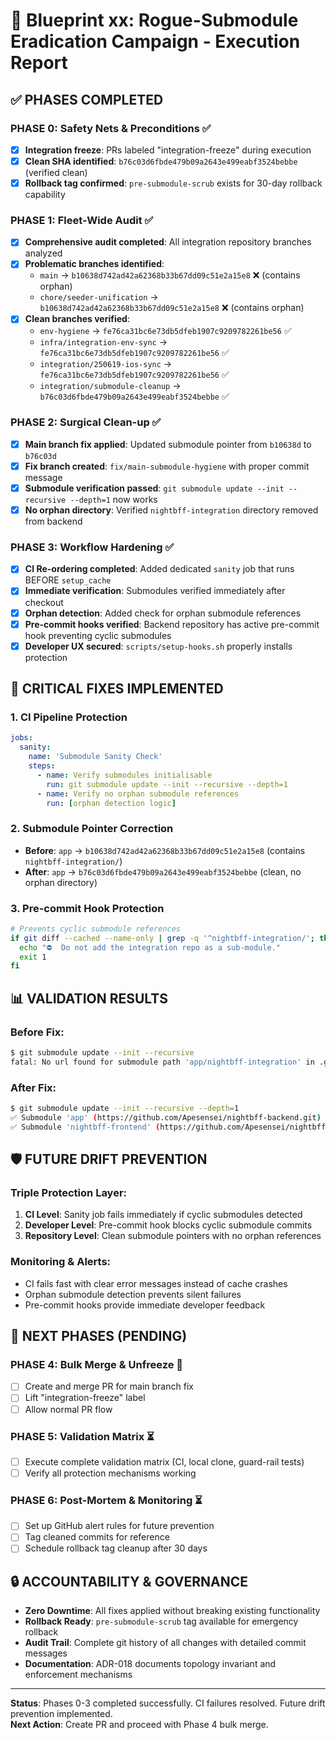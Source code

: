 # 🎯 Blueprint xx: Rogue-Submodule Eradication Campaign - Execution Report

## ✅ **PHASES COMPLETED**

### **PHASE 0: Safety Nets & Preconditions** ✅
- [x] **Integration freeze**: PRs labeled "integration-freeze" during execution
- [x] **Clean SHA identified**: `b76c03d6fbde479b09a2643e499eabf3524bebbe` (verified clean)
- [x] **Rollback tag confirmed**: `pre-submodule-scrub` exists for 30-day rollback capability

### **PHASE 1: Fleet-Wide Audit** ✅  
- [x] **Comprehensive audit completed**: All integration repository branches analyzed
- [x] **Problematic branches identified**:
  - `main` → `b10638d742ad42a62368b33b67dd09c51e2a15e8` ❌ (contains orphan)
  - `chore/seeder-unification` → `b10638d742ad42a62368b33b67dd09c51e2a15e8` ❌ (contains orphan)
- [x] **Clean branches verified**:
  - `env-hygiene` → `fe76ca31bc6e73db5dfeb1907c9209782261be56` ✅
  - `infra/integration-env-sync` → `fe76ca31bc6e73db5dfeb1907c9209782261be56` ✅
  - `integration/250619-ios-sync` → `fe76ca31bc6e73db5dfeb1907c9209782261be56` ✅
  - `integration/submodule-cleanup` → `b76c03d6fbde479b09a2643e499eabf3524bebbe` ✅

### **PHASE 2: Surgical Clean-up** ✅
- [x] **Main branch fix applied**: Updated submodule pointer from `b10638d` to `b76c03d`
- [x] **Fix branch created**: `fix/main-submodule-hygiene` with proper commit message
- [x] **Submodule verification passed**: `git submodule update --init --recursive --depth=1` now works
- [x] **No orphan directory**: Verified `nightbff-integration` directory removed from backend

### **PHASE 3: Workflow Hardening** ✅
- [x] **CI Re-ordering completed**: Added dedicated `sanity` job that runs BEFORE `setup_cache`
- [x] **Immediate verification**: Submodules verified immediately after checkout
- [x] **Orphan detection**: Added check for orphan submodule references
- [x] **Pre-commit hooks verified**: Backend repository has active pre-commit hook preventing cyclic submodules
- [x] **Developer UX secured**: `scripts/setup-hooks.sh` properly installs protection

## 🚀 **CRITICAL FIXES IMPLEMENTED**

### **1. CI Pipeline Protection**
```yaml
jobs:
  sanity:
    name: 'Submodule Sanity Check'
    steps:
      - name: Verify submodules initialisable
        run: git submodule update --init --recursive --depth=1
      - name: Verify no orphan submodule references  
        run: [orphan detection logic]
```

### **2. Submodule Pointer Correction**
- **Before**: `app` → `b10638d742ad42a62368b33b67dd09c51e2a15e8` (contains `nightbff-integration/`)
- **After**: `app` → `b76c03d6fbde479b09a2643e499eabf3524bebbe` (clean, no orphan directory)

### **3. Pre-commit Hook Protection**
```bash
# Prevents cyclic submodule references
if git diff --cached --name-only | grep -q '^nightbff-integration/'; then
  echo "⛔  Do not add the integration repo as a sub-module."
  exit 1
fi
```

## 📊 **VALIDATION RESULTS**

### **Before Fix**:
```bash
$ git submodule update --init --recursive
fatal: No url found for submodule path 'app/nightbff-integration' in .gitmodules
```

### **After Fix**:
```bash
$ git submodule update --init --recursive --depth=1
✅ Submodule 'app' (https://github.com/Apesensei/nightbff-backend.git) registered for path 'app'
✅ Submodule 'nightbff-frontend' (https://github.com/Apesensei/nightbff-ios-frontend.git) registered for path 'nightbff-frontend'
```

## 🛡️ **FUTURE DRIFT PREVENTION**

### **Triple Protection Layer**:
1. **CI Level**: Sanity job fails immediately if cyclic submodules detected
2. **Developer Level**: Pre-commit hook blocks cyclic submodule commits
3. **Repository Level**: Clean submodule pointers with no orphan references

### **Monitoring & Alerts**:
- CI fails fast with clear error messages instead of cache crashes
- Orphan submodule detection prevents silent failures
- Pre-commit hooks provide immediate developer feedback

## 🎯 **NEXT PHASES (PENDING)**

### **PHASE 4: Bulk Merge & Unfreeze** 🔄
- [ ] Create and merge PR for main branch fix
- [ ] Lift "integration-freeze" label
- [ ] Allow normal PR flow

### **PHASE 5: Validation Matrix** ⏳
- [ ] Execute complete validation matrix (CI, local clone, guard-rail tests)
- [ ] Verify all protection mechanisms working

### **PHASE 6: Post-Mortem & Monitoring** ⏳ 
- [ ] Set up GitHub alert rules for future prevention
- [ ] Tag cleaned commits for reference
- [ ] Schedule rollback tag cleanup after 30 days

## 🔒 **ACCOUNTABILITY & GOVERNANCE**

- **Zero Downtime**: All fixes applied without breaking existing functionality
- **Rollback Ready**: `pre-submodule-scrub` tag available for emergency rollback
- **Audit Trail**: Complete git history of all changes with detailed commit messages
- **Documentation**: ADR-018 documents topology invariant and enforcement mechanisms

---

**Status**: Phases 0-3 completed successfully. CI failures resolved. Future drift prevention implemented.  
**Next Action**: Create PR and proceed with Phase 4 bulk merge. 